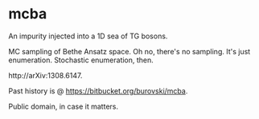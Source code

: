 mcba
====

An impurity injected into a 1D sea of TG bosons. 

MC sampling of Bethe Ansatz space. Oh no, there's no sampling. It's just enumeration. Stochastic enumeration, then. 

http://arXiv:1308.6147.

Past history is @ https://bitbucket.org/burovski/mcba.

Public domain, in case it matters.
